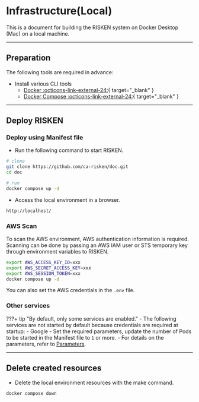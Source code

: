 # Infrastructure(Local)

This is a document for building the RISKEN system on Docker Desktop (Mac) on a local machine.

---

## Preparation

The following tools are required in advance:

- Install various CLI tools
    - [Docker :octicons-link-external-24:](https://docs.docker.com/engine/install/){ target="_blank" }
    - [Docker Compose :octicons-link-external-24:](https://docs.docker.com/compose/install/){ target="_blank" }

---

## Deploy RISKEN

### Deploy using Manifest file

- Run the following command to start RISKEN.
```bash
# clone
git clone https://github.com/ca-risken/doc.git
cd doc

# run
docker compose up -d
```

- Access the local environment in a browser.
```bash
http://localhost/
```

### AWS Scan

To scan the AWS environment, AWS authentication information is required.
Scanning can be done by passing an AWS IAM user or STS temporary key through environment variables to RISKEN.

```bash
export AWS_ACCESS_KEY_ID=xxx
export AWS_SECRET_ACCESS_KEY=xxx
export AWS_SESSION_TOKEN=xxx
docker compose up -d
```

You can also set the AWS credentials in the `.env` file.

### Other services

???+ tip "By default, only some services are enabled."
    - The following services are not started by default because credentials are required at startup:
        - Google
    - Set the required parameters, update the number of Pods to be started in the Manifest file to `1` or more.
        - For details on the parameters, refer to [Parameters](/admin/param_index/).

---

## Delete created resources

- Delete the local environment resources with the make command.
```bash
docker compose down
```
